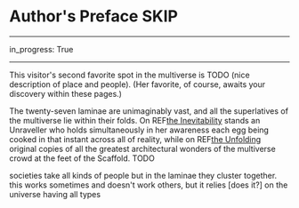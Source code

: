 # Author's Preface SKIP

<!--
goals:

- entice reader into the work
- make the reader curious about the author
	+ anecdotes
	+ perspective
	+ "to all these places i am a visitor, as you would be" but are we not simply visitors on this mortal coil yada yada
- intro the vibe
-->

---
in_progress: True

---

This visitor's second favorite spot in the multiverse is TODO (nice description of place and people). (Her favorite, of course, awaits your discovery within these pages.)

The twenty-seven laminae are unimaginably vast, and all the superlatives of the multiverse lie within their folds. On REF[the Inevitability](CND) stands an Unraveller who holds simultaneously in her awareness each egg being cooked in that instant across all of reality, while on REF[the Unfolding](LNC) original copies of all the greatest architectural wonders of the multiverse crowd at the feet of the Scaffold. TODO

societies take all kinds of people but in the laminae they cluster together. this works sometimes and doesn't work others, but it relies [does it?] on the universe having all types

